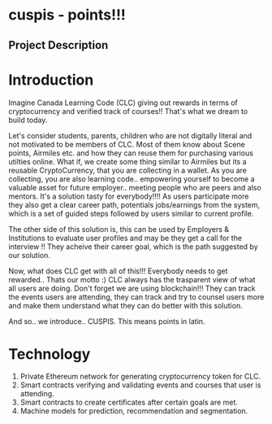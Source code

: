 # cuspis - points!!!

## Project Description

# Introduction
Imagine Canada Learning Code (CLC) giving out rewards in terms of cryptocurrency and verified track of courses!! That's what we dream to build today. 

Let's consider students, parents, children who are not digitally literal and not motivated to be members of CLC. Most of them know about Scene points, Airmiles etc. and how they can reuse them for purchasing various utilties online. What if, we create some thing similar to Airmiles but its a reusable CryptoCurrency, that you are collecting in a wallet. As you are collecting, you are also learning code.. empowering yourself to become a valuable asset for future employer.. meeting people who are peers and also mentors. It's a solution tasty for everybody!!!! As users participate more they also get a clear career path, potentials jobs/earnings from the system, which is a set of guided steps followed by users similar to current profile. 

The other side of this solution is, this can be used by Employers & Institutions to evaluate user profiles and may be they get a call for the interview !! They acheive their career goal, which is the path suggested by our solution. 

Now, what does CLC get with all of this!!! Everybody needs to get rewarded.. Thats our motto :) CLC always has the trasparent view of what all users are doing. Don't forget we are using blockchain!!! They can track the events users are attending, they can track and try to counsel users more and make them understand what they can do better with this solution.

And so.. we introduce.. CUSPIS. This means points in latin. 

# Technology

1. Private Ethereum network for generating cryptocurrency token for CLC. 
2. Smart contracts verifying and validating events and courses that user is attending. 
3. Smart contracts to create certificates after certain goals are met. 
4. Machine models for prediction, recommendation and segmentation.

